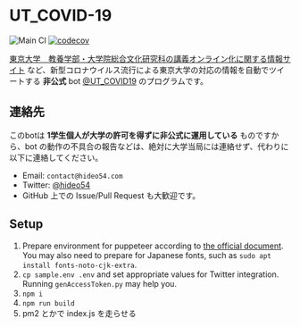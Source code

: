 # UT_COVID-19

![Main CI](https://github.com/hideo54/UT_COVID-19/workflows/Main%20CI/badge.svg)
[![codecov](https://codecov.io/gh/hideo54/UT_COVID-19/branch/master/graph/badge.svg?token=H09492SCLL)](https://codecov.io/gh/hideo54/UT_COVID-19)

[東京大学　教養学部・大学院総合文化研究科の講義オンライン化に関する情報サイト](https://komabataskforce.wixsite.com/forstudents) など、新型コロナウイルス流行による東京大学の対応の情報を自動でツイートする **非公式** bot [@UT_COVID19](https://twitter.com/UT_COVID19) のプログラムです。

## 連絡先

このbotは **1学生個人が大学の許可を得ずに非公式に運用している** ものですから、bot の動作の不具合の報告などは、絶対に大学当局には連絡せず、代わりに以下に連絡してください。

* Email: `contact@hideo54.com`
* Twitter: [@hideo54](https://twitter.com/hideo54)
* GitHub 上での Issue/Pull Request も大歓迎です。

## Setup

1. Prepare environment for puppeteer according to [the official document](https://github.com/puppeteer/puppeteer/blob/master/docs/troubleshooting.md#chrome-headless-doesnt-launch-on-unix). You may also need to prepare for Japanese fonts, such as `sudo apt install fonts-noto-cjk-extra`.
1. `cp sample.env .env` and set appropriate values for Twitter integration. Running `genAccessToken.py` may help you.
1. `npm i`
1. `npm run build`
1. pm2 とかで index.js を走らせる